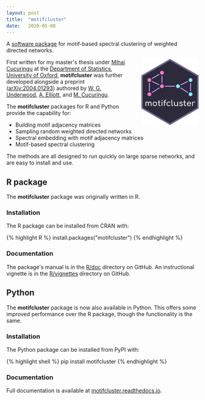 ```yaml
---
layout: post
title:  "motifcluster"
date:   2020-05-08
---
```



A [software package](https://github.com/WGUNDERWOOD/motifcluster)
for motif-based spectral clustering
of weighted directed networks.


<img style="float: right; padding-left: 30px; padding-top: 0px;"
src="/assets/graphics/posts/images_motifcluster/hex_sticker_small.png">


First written for my master's thesis under
[Mihai Cucuringu](mcucuringu)
at the
[Department of Statistics](https://www.stats.ox.ac.uk/),
[University of Oxford](http://www.ox.ac.uk/),
**motifcluster** was further developed alongside a preprint
([arXiv:2004.01293](https://arxiv.org/abs/2004.01293))
authored by
[W. G. Underwood][wgunderwood],
[A. Elliott][aelliott],
and [M. Cucuringu][mcucuringu].

The **motifcluster** packages for R and Python provide the capability for:

- Building motif adjacency matrices
- Sampling random weighted directed networks
- Spectral embedding with motif adjacency matrices
- Motif-based spectral clustering

The methods are all designed to run quickly on large sparse networks,
and are easy to install and use.

## R package

The **motifcluster** package
was originally written in R.

### Installation

The R package can be installed from CRAN with:

{% highlight R %}
install.packages("motifcluster")
{% endhighlight %}

### Documentation

The package's manual is in the
[R/doc](https://github.com/WGUNDERWOOD/motifcluster/tree/master/R/doc)
directory on GitHub.
An instructional vignette is in the
[R/vignettes](https://github.com/WGUNDERWOOD/motifcluster/tree/master/R/vignettes)
directory on GitHub.



## Python

The **motifcluster** package
is now also available in Python.
This offers some improved performance
over the R package,
though the functionality is the same.

### Installation

The Python package can be installed from PyPI with:

{% highlight shell %}
pip install motifcluster
{% endhighlight %}

### Documentation

Full documentation is available at
[motifcluster.readthedocs.io](https://motifcluster.readthedocs.io/).


[wgunderwood]: /

[mcucuringu]: https://scholar.google.com/citations?user=GFvVRzwAAAAJ&hl=en
[aelliott]: https://www.turing.ac.uk/people/researchers/andrew-elliott
